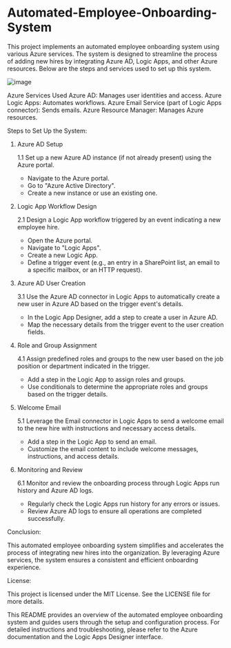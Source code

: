 # Automated-Employee-Onboarding-System
This project implements an automated employee onboarding system using various Azure services. The system is designed to streamline the process of adding new hires by integrating Azure AD, Logic Apps, and other Azure resources. Below are the steps and services used to set up this system.

![image](https://github.com/gustavboyd/Automated-Employee-Onboarding-System/assets/41882740/79ee8268-1d3f-4a21-8ddf-62c7ba0aec9e)


Azure Services Used
Azure AD: Manages user identities and access.
Azure Logic Apps: Automates workflows.
Azure Email Service (part of Logic Apps connector): Sends emails.
Azure Resource Manager: Manages Azure resources.

Steps to Set Up the System:

1. Azure AD Setup

    1.1 Set up a new Azure AD instance (if not already present) using the Azure portal.
    - Navigate to the Azure portal.
    - Go to "Azure Active Directory".
    - Create a new instance or use an existing one.

2. Logic App Workflow Design

    2.1 Design a Logic App workflow triggered by an event indicating a new employee hire.
    - Open the Azure portal.
    - Navigate to "Logic Apps".
    - Create a new Logic App.
    - Define a trigger event (e.g., an entry in a SharePoint list, an email to a specific mailbox, or an HTTP request).

3. Azure AD User Creation

    3.1 Use the Azure AD connector in Logic Apps to automatically create a new user in Azure AD based on the trigger event's details.
    - In the Logic App Designer, add a step to create a user in Azure AD.
    - Map the necessary details from the trigger event to the user creation fields.

4. Role and Group Assignment

    4.1 Assign predefined roles and groups to the new user based on the job position or department indicated in the trigger.
    - Add a step in the Logic App to assign roles and groups.
    - Use conditionals to determine the appropriate roles and groups based on the trigger details.
  
5. Welcome Email

    5.1 Leverage the Email connector in Logic Apps to send a welcome email to the new hire with instructions and necessary access details.
    - Add a step in the Logic App to send an email.
    - Customize the email content to include welcome messages, instructions, and access details.

6. Monitoring and Review

    6.1 Monitor and review the onboarding process through Logic Apps run history and Azure AD logs.
    - Regularly check the Logic Apps run history for any errors or issues.
    - Review Azure AD logs to ensure all operations are completed successfully.

Conclusion:

This automated employee onboarding system simplifies and accelerates the process of integrating new hires into the organization. By leveraging Azure services, the system ensures a consistent and efficient onboarding experience.

License:

This project is licensed under the MIT License. See the LICENSE file for more details.

This README provides an overview of the automated employee onboarding system and guides users through the setup and configuration process. For detailed instructions and troubleshooting, please refer to the Azure documentation and the Logic Apps Designer interface.
